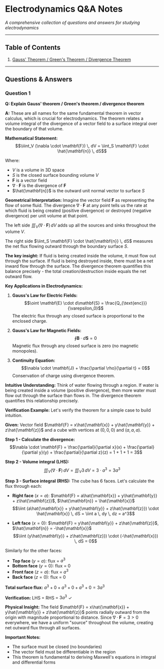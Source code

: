 # Electrodynamics Q&A Notes

*A comprehensive collection of questions and answers for studying electrodynamics*

---

## Table of Contents
1. [Gauss' Theorem / Green's Theorem / Divergence Theorem](#question-1)

---

## Questions & Answers

### Question 1
**Q: Explain Gauss' theorem / Green's theorem / divergence theorem**

**A:** These are all names for the same fundamental theorem in vector calculus, which is crucial for electrodynamics. The theorem relates a volume integral of the divergence of a vector field to a surface integral over the boundary of that volume.

**Mathematical Statement:**
$$\iiint_V (\nabla \cdot \mathbf{F}) \, dV = \iint_S \mathbf{F} \cdot \hat{\mathbf{n}} \, dS$$

Where:
- $V$ is a volume in 3D space
- $S$ is the closed surface bounding volume $V$
- $\mathbf{F}$ is a vector field
- $\nabla \cdot \mathbf{F}$ is the divergence of $\mathbf{F}$
- $\hat{\mathbf{n}}$ is the outward unit normal vector to surface $S$

**Geometrical Interpretation:**
Imagine the vector field $\mathbf{F}$ as representing the flow of some fluid. The divergence $\nabla \cdot \mathbf{F}$ at any point tells us the rate at which fluid is being created (positive divergence) or destroyed (negative divergence) per unit volume at that point.

The left side $\iiint_V (\nabla \cdot \mathbf{F}) \, dV$ adds up all the sources and sinks throughout the volume $V$.

The right side $\iint_S \mathbf{F} \cdot \hat{\mathbf{n}} \, dS$ measures the net flux flowing outward through the boundary surface $S$.

**The key insight:** If fluid is being created inside the volume, it must flow out through the surface. If fluid is being destroyed inside, there must be a net inward flow through the surface. The divergence theorem quantifies this balance precisely - the total creation/destruction inside equals the net outward flow.

**Key Applications in Electrodynamics:**

1. **Gauss's Law for Electric Fields:**
   $$\oint \mathbf{E} \cdot d\mathbf{S} = \frac{Q_{\text{enc}}}{\varepsilon_0}$$
   The electric flux through any closed surface is proportional to the enclosed charge.

2. **Gauss's Law for Magnetic Fields:**
   $$\oint \mathbf{B} \cdot d\mathbf{S} = 0$$
   Magnetic flux through any closed surface is zero (no magnetic monopoles).

3. **Continuity Equation:**
   $$\nabla \cdot \mathbf{J} + \frac{\partial \rho}{\partial t} = 0$$
   Conservation of charge using divergence theorem.

**Intuitive Understanding:**
Think of water flowing through a region. If water is being created inside a volume (positive divergence), then more water must flow out through the surface than flows in. The divergence theorem quantifies this relationship precisely.

**Verification Example:**
Let's verify the theorem for a simple case to build intuition.

**Given:** Vector field $\mathbf{F} = x\hat{\mathbf{x}} + y\hat{\mathbf{y}} + z\hat{\mathbf{z}}$ and a cube with vertices at $(0,0,0)$ and $(a,a,a)$.

**Step 1 - Calculate the divergence:**
$$\nabla \cdot \mathbf{F} = \frac{\partial}{\partial x}(x) + \frac{\partial}{\partial y}(y) + \frac{\partial}{\partial z}(z) = 1 + 1 + 1 = 3$$

**Step 2 - Volume integral (LHS):**
$$\iiint_V (\nabla \cdot \mathbf{F}) \, dV = \iiint_V 3 \, dV = 3 \cdot a^3 = 3a^3$$

**Step 3 - Surface integral (RHS):**
The cube has 6 faces. Let's calculate the flux through each:

- **Right face** ($x = a$): $\mathbf{F} = a\hat{\mathbf{x}} + y\hat{\mathbf{y}} + z\hat{\mathbf{z}}$, $\hat{\mathbf{n}} = \hat{\mathbf{x}}$
  $$\iint (a\hat{\mathbf{x}} + y\hat{\mathbf{y}} + z\hat{\mathbf{z}}) \cdot \hat{\mathbf{x}} \, dS = \iint a \, dy \, dz = a^3$$

- **Left face** ($x = 0$): $\mathbf{F} = y\hat{\mathbf{y}} + z\hat{\mathbf{z}}$, $\hat{\mathbf{n}} = -\hat{\mathbf{x}}$
  $$\iint (y\hat{\mathbf{y}} + z\hat{\mathbf{z}}) \cdot (-\hat{\mathbf{x}}) \, dS = 0$$

Similarly for the other faces:
- **Top face** ($y = a$): flux = $a^3$
- **Bottom face** ($y = 0$): flux = $0$  
- **Front face** ($z = a$): flux = $a^3$
- **Back face** ($z = 0$): flux = $0$

**Total surface flux:** $a^3 + 0 + a^3 + 0 + a^3 + 0 = 3a^3$

**Verification:** LHS = RHS = $3a^3$ ✓

**Physical Insight:** The field $\mathbf{F} = x\hat{\mathbf{x}} + y\hat{\mathbf{y}} + z\hat{\mathbf{z}}$ points radially outward from the origin with magnitude proportional to distance. Since $\nabla \cdot \mathbf{F} = 3 > 0$ everywhere, we have a uniform "source" throughout the volume, creating net outward flux through all surfaces.

**Important Notes:**
- The surface must be closed (no boundaries)
- The vector field must be differentiable in the region
- This theorem is fundamental to deriving Maxwell's equations in integral and differential forms
